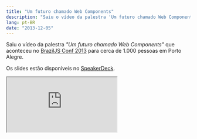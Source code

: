 ```yaml
---
title: "Um futuro chamado Web Components"
description: "Saiu o vídeo da palestra 'Um futuro chamado Web Components' que aconteceu no BrazilJS Conf 2013 para cerca de 1.000 pessoas em Porto Alegre. Os slides estão disponíveis no SpeakerDeck."
lang: pt-BR
date: "2013-12-05"
---
```


Saiu o vídeo da palestra _"Um futuro chamado Web Components"_ que aconteceu no [BrazilJS Conf 2013](http://braziljs.com.br/) para cerca de 1.000 pessoas em Porto Alegre.

Os slides estão disponíveis no [SpeakerDeck](https://speakerdeck.com/zenorocha/um-futuro-chamado-web-components).

<div class="iframe-wrap">
  <iframe src="https://www.youtube.com/embed/7Q0-E_rZ_Cc">
  </iframe>
</div>
